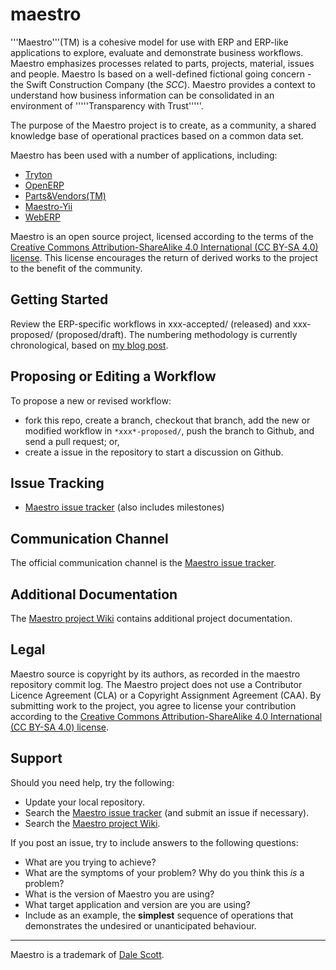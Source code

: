 maestro
=======

'''Maestro'''(TM) is a cohesive model for use with ERP and ERP-like applications to explore, evaluate and demonstrate business workflows. Maestro emphasizes processes related to parts, projects, material, issues and people. Maestro Is based on a well-defined fictional going concern - the Swift Construction Company (the *SCC*). Maestro provides a context to understand how business information can be consolidated in an environment of '''''Transparency with Trust'''''.

The purpose of the Maestro project is to create, as a community, a shared knowledge base of operational practices based on a common data set.

Maestro has been used with a number of applications, including:
* [Tryton](http://www.tryton.org)
* [OpenERP](http://www.openerp.com)
* [Parts&Vendors(TM)](http://www.triogydesign.com)
* [Maestro-Yii](http://www.github.com/dalers/maestro-yii)
* [WebERP](http://www.weberp.org)

Maestro is an open source project, licensed according to the terms of the [Creative Commons Attribution-ShareAlike 4.0 International (CC BY-SA 4.0) license](http://creativecommons.org/licenses/by-sa/4.0/). This license encourages the return of derived works to the project to the benefit of the community.

Getting Started
---------------
Review the ERP-specific workflows in xxx-accepted/ (released) and xxx-proposed/ (proposed/draft). The numbering methodology is currently chronological, based on [my blog post](http://www.dalescott.net/wordpress/?p=2723).

Proposing or Editing a Workflow
-------------------------------
To propose a new or revised workflow:
* fork this repo, create a branch, checkout that branch, add the new or modified workflow in `*xxx*-proposed/`, push the branch to Github, and send a pull request; or,
* create a issue in the repository to start a discussion on Github.

Issue Tracking
--------------
* [Maestro issue tracker](https://github.com/dalers/maestro/issues) (also includes milestones)

Communication Channel
---------------------
The official communication channel is the [Maestro issue tracker](https://github.com/dalers/maestro/issues).

Additional Documentation
------------------------
The [Maestro project Wiki](https://github.com/dalers/maestro/wiki) contains additional project documentation.

Legal
-----
Maestro source is copyright by its authors, as recorded in the maestro repository commit log. The Maestro project does not use a Contributor Licence Agreement (CLA) or a Copyright Assignment Agreement (CAA). By submitting work to the project, you agree to license your contribution according to the [Creative Commons Attribution-ShareAlike 4.0 International (CC BY-SA 4.0) license](http://creativecommons.org/licenses/by-sa/4.0/).

Support
-------
Should you need help, try the following:
* Update your local repository.
* Search the [Maestro issue tracker](https://github.com/dalers/maestro/issues) (and submit an issue if necessary).
* Search the [Maestro project Wiki](https://github.com/dalers/maestro/wiki/).

If you post an issue, try to include answers to the following questions:
* What are you trying to achieve?
* What are the symptoms of your problem? Why do you think this *is* a problem?
* What is the version of Maestro you are using?
* What target application and version are you are using?
* Include as an example, the **simplest** sequence of operations that demonstrates the undesired or unanticipated behaviour.

---

Maestro is a trademark of [Dale Scott](http://www.dalescott.net).
